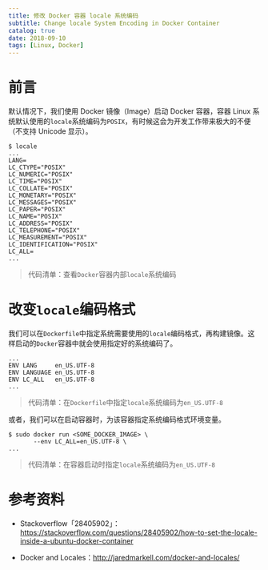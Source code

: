 ```yaml
---
title: 修改 Docker 容器 locale 系统编码
subtitle: Change locale System Encoding in Docker Container
catalog: true
date: 2018-09-10
tags: [Linux, Docker]
---
```


# 前言

默认情况下，我们使用 Docker 镜像（Image）启动 Docker 容器，容器 Linux 系统默认使用的`locale`系统编码为`POSIX`，有时候这会为开发工作带来极大的不便（不支持 Unicode 显示）。

```
$ locale
...
LANG=
LC_CTYPE="POSIX"
LC_NUMERIC="POSIX"
LC_TIME="POSIX"
LC_COLLATE="POSIX"
LC_MONETARY="POSIX"
LC_MESSAGES="POSIX"
LC_PAPER="POSIX"
LC_NAME="POSIX"
LC_ADDRESS="POSIX"
LC_TELEPHONE="POSIX"
LC_MEASUREMENT="POSIX"
LC_IDENTIFICATION="POSIX"
LC_ALL=
...
```
> 代码清单：查看`Docker`容器内部`locale`系统编码

# 改变`locale`编码格式

我们可以在`Dockerfile`中指定系统需要使用的`locale`编码格式，再构建镜像。这样启动的`Docker`容器中就会使用指定好的系统编码了。

```
...
ENV LANG     en_US.UTF-8
ENV LANGUAGE en_US.UTF-8
ENV LC_ALL   en_US.UTF-8
...
```
> 代码清单：在`Dockerfile`中指定`locale`系统编码为`en_US.UTF-8`

或者，我们可以在启动容器时，为该容器指定系统编码格式环境变量。

```
$ sudo docker run <SOME_DOCKER_IMAGE> \
       --env LC_ALL=en_US.UTF-8 \
...
```
> 代码清单：在容器启动时指定`locale`系统编码为`en_US.UTF-8`

# 参考资料

- Stackoverflow「28405902」：https://stackoverflow.com/questions/28405902/how-to-set-the-locale-inside-a-ubuntu-docker-container

- Docker and Locales：http://jaredmarkell.com/docker-and-locales/

